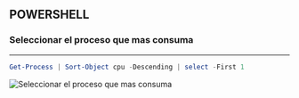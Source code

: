## POWERSHELL

### Seleccionar el proceso que mas consuma

---

```powershell
Get-Process | Sort-Object cpu -Descending | select -First 1
```

![Seleccionar el proceso que mas consuma](/images/Seleccionar_el_proceso_que_mas_consuma.png)

